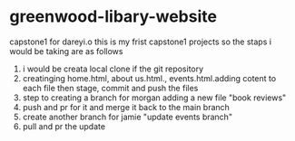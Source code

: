 # greenwood-libary-website
capstone1 for dareyi.o
this is my frist capstone1 projects
so the staps i would be taking are as follows
1. i would be creata local clone if the git repository
2. creatinging home.html, about us.html., events.html.adding cotent to each file then stage, commit and push the files
3. step to creating a branch for morgan adding a new file "book reviews"
4. push and pr for it and merge it back to the main branch
5. create another branch for jamie "update events branch"
6. pull and pr the update 
